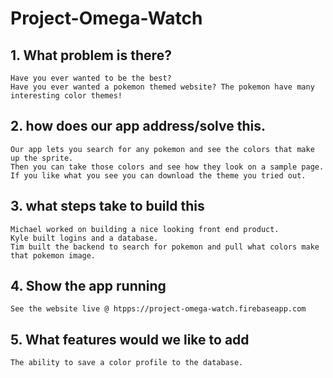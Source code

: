 # Project-Omega-Watch

## 1. What problem is there?
	Have you ever wanted to be the best?
	Have you ever wanted a pokemon themed website? The pokemon have many interesting color themes!

## 2. how does our app address/solve this.
	Our app lets you search for any pokemon and see the colors that make up the sprite.
	Then you can take those colors and see how they look on a sample page.
	If you like what you see you can download the theme you tried out.

## 3. what steps take to build this
	Michael worked on building a nice looking front end product.
	Kyle built logins and a database.
	Tim built the backend to search for pokemon and pull what colors make that pokemon image.

## 4. Show the app running
	See the website live @ htpps://project-omega-watch.firebaseapp.com
		
## 5. What features would we like to add
	The ability to save a color profile to the database.


